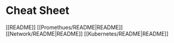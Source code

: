 # Cheat Sheet

[[README]]
[[Promethues/README|README]]
[[Network/README|README]]
[[Kubernetes/README|README]]